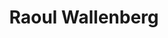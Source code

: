 ---
title: "Raoul Wallenberg"
hashtag: raoul-wallenberg
born-on: 1912-08-04
died-on: 1947-07-17
layout: hashtag
tags:
  - Swedish
  - Humanitarian
  - dead at the moment
---